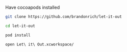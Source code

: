 Have cocoapods installed

```sh
git clone https://github.com/brandonrich/let-it-out

cd let-it-out

pod install

open Let\ it\ Out.xcworkspace/
```
